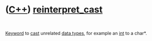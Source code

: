



 

 

 

 

 

([C++](Cpp.htm)) [reinterpret\_cast](CppReinterpret_cast.htm)
=============================================================

 

[Keyword](CppKeyword.htm) to [cast](CppCast.htm) unrelated [data
types](CppDataType.htm), for example an [int](CppInt.htm) to a char\*.

 

 

 

 

 





 



